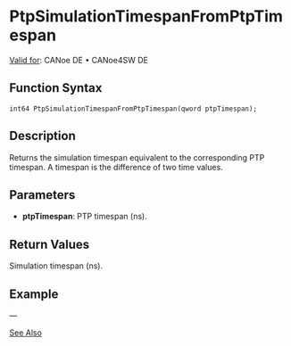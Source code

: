 # PtpSimulationTimespanFromPtpTimespan

[Valid for](../../../../Shared/FeatureAvailability.md): CANoe DE • CANoe4SW DE

## Function Syntax

```
int64 PtpSimulationTimespanFromPtpTimespan(qword ptpTimespan);
```

## Description

Returns the simulation timespan equivalent to the corresponding PTP timespan. A timespan is the difference of two time values.

## Parameters

- **ptpTimespan**: PTP timespan (ns).

## Return Values

Simulation timespan (ns).

## Example

—

[See Also](javascript:void(0);)
